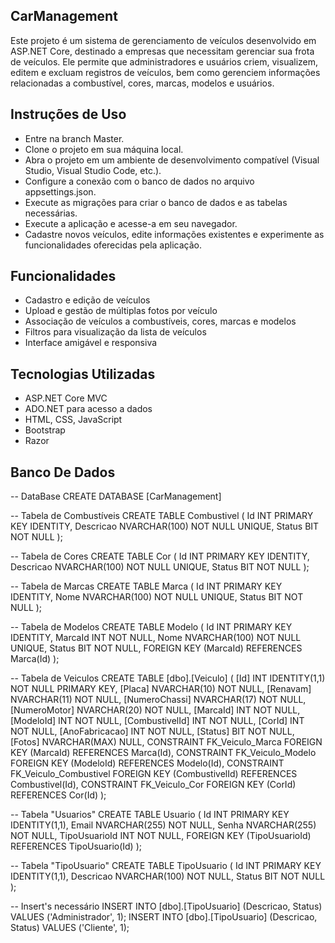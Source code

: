 ## CarManagement

Este projeto é um sistema de gerenciamento de veículos desenvolvido em ASP.NET Core, destinado a empresas que necessitam gerenciar sua frota de veículos. Ele permite que administradores e usuários criem, visualizem, editem e excluam registros de veículos, bem como gerenciem informações relacionadas a combustível, cores, marcas, modelos e usuários.

## Instruções de Uso
- Entre na branch Master.
- Clone o projeto em sua máquina local.
- Abra o projeto em um ambiente de desenvolvimento compatível (Visual Studio, Visual Studio Code, etc.).
- Configure a conexão com o banco de dados no arquivo appsettings.json.
- Execute as migrações para criar o banco de dados e as tabelas necessárias.
- Execute a aplicação e acesse-a em seu navegador.
- Cadastre novos veículos, edite informações existentes e experimente as funcionalidades oferecidas pela aplicação.

## Funcionalidades
- Cadastro e edição de veículos
- Upload e gestão de múltiplas fotos por veículo
- Associação de veículos a combustíveis, cores, marcas e modelos
- Filtros para visualização da lista de veículos
- Interface amigável e responsiva

## Tecnologias Utilizadas
- ASP.NET Core MVC
- ADO.NET para acesso a dados
- HTML, CSS, JavaScript
- Bootstrap
- Razor

## Banco De Dados

-- DataBase
CREATE DATABASE [CarManagement]

-- Tabela de Combustíveis
CREATE TABLE Combustivel (
    Id INT PRIMARY KEY IDENTITY,
    Descricao NVARCHAR(100) NOT NULL UNIQUE,
    Status BIT NOT NULL
);

-- Tabela de Cores
CREATE TABLE Cor (
    Id INT PRIMARY KEY IDENTITY,
    Descricao NVARCHAR(100) NOT NULL UNIQUE,
    Status BIT NOT NULL
);

-- Tabela de Marcas
CREATE TABLE Marca (
    Id INT PRIMARY KEY IDENTITY,
    Nome NVARCHAR(100) NOT NULL UNIQUE,
    Status BIT NOT NULL
);

-- Tabela de Modelos
CREATE TABLE Modelo (
    Id INT PRIMARY KEY IDENTITY,
    MarcaId INT NOT NULL,
    Nome NVARCHAR(100) NOT NULL UNIQUE,
    Status BIT NOT NULL,
    FOREIGN KEY (MarcaId) REFERENCES Marca(Id)
);

-- Tabela de Veiculos
CREATE TABLE [dbo].[Veiculo] (
    [Id] INT IDENTITY(1,1) NOT NULL PRIMARY KEY,
    [Placa] NVARCHAR(10) NOT NULL,
    [Renavam] NVARCHAR(11) NOT NULL,
    [NumeroChassi] NVARCHAR(17) NOT NULL,
    [NumeroMotor] NVARCHAR(20) NOT NULL,
    [MarcaId] INT NOT NULL,
    [ModeloId] INT NOT NULL,
    [CombustivelId] INT NOT NULL,
    [CorId] INT NOT NULL,
    [AnoFabricacao] INT NOT NULL,
    [Status] BIT NOT NULL,
    [Fotos] NVARCHAR(MAX) NULL,
    CONSTRAINT FK_Veiculo_Marca FOREIGN KEY (MarcaId) REFERENCES Marca(Id),
    CONSTRAINT FK_Veiculo_Modelo FOREIGN KEY (ModeloId) REFERENCES Modelo(Id),
    CONSTRAINT FK_Veiculo_Combustivel FOREIGN KEY (CombustivelId) REFERENCES Combustivel(Id),
    CONSTRAINT FK_Veiculo_Cor FOREIGN KEY (CorId) REFERENCES Cor(Id)
);

-- Tabela "Usuarios"
CREATE TABLE Usuario (
    Id INT PRIMARY KEY IDENTITY(1,1),
    Email NVARCHAR(255) NOT NULL,
    Senha NVARCHAR(255) NOT NULL,
    TipoUsuarioId INT NOT NULL,
    FOREIGN KEY (TipoUsuarioId) REFERENCES TipoUsuario(Id)
);

-- Tabela "TipoUsuario"
CREATE TABLE TipoUsuario (
    Id INT PRIMARY KEY IDENTITY(1,1),
    Descricao NVARCHAR(100) NOT NULL,
    Status BIT NOT NULL
);

-- Insert's necessário
INSERT INTO [dbo].[TipoUsuario] (Descricao, Status) VALUES ('Administrador', 1);
INSERT INTO [dbo].[TipoUsuario] (Descricao, Status) VALUES ('Cliente', 1);
